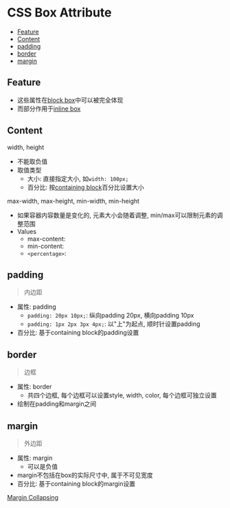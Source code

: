 # CSS Box Attribute

- [Feature](#feature)
- [Content](#content)
- [padding](#padding)
- [border](#border)
- [margin](#margin)


## Feature

- 这些属性在[block box](css-box-model-sorted.md#block-box)中可以被完全体现
- 而部分作用于[inline box](css-box-model-sorted.md)

## Content

width, height

- 不能取负值
- 取值类型
  - 大小: 直接指定大小, 如`width: 100px;`
  - 百分比: 按[containing block](css-containing-block.md)百分比设置大小

max-width, max-height, min-width, min-height

- 如果容器内容数量是变化的, 元素大小会随着调整, min/max可以限制元素的调整范围
- Values
  - max-content:
  - min-content:
  - `<percentage>`:

## padding

> 内边距

- 属性: padding
  - `padding: 20px 10px;`: 纵向padding 20px, 横向padding 10px
  - `padding: 1px 2px 3px 4px;`: 以"上"为起点, 顺时针设置padding
- 百分比: 基于containing block的padding设置

## border

> 边框

- 属性: border
  - 共四个边框, 每个边框可以设置style, width, color, 每个边框可独立设置
- 绘制在padding和margin之间

## margin

> 外边距

- 属性: margin
  - 可以是负值
- margin不包括在box的实际尺寸中, 属于不可见宽度
- 百分比: 基于containing block的margin设置

[Margin Collapsing](css-mastering-margin-collapsing.md)
